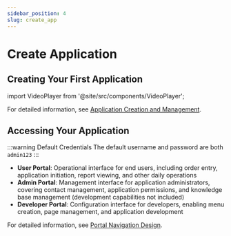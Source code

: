 ```yaml
---
sidebar_position: 4
slug: create_app
---
```

# Create Application

## Creating Your First Application

import VideoPlayer from '@site/src/components/VideoPlayer';

<VideoPlayer relatePath="/docs/tutorial/create_app.mp4" />

For detailed information, see [Application Creation and Management](../devguide/creating-and-publishing-applications/creating-and-deploying-applications).

## Accessing Your Application

<VideoPlayer relatePath="/docs/tutorial/visit_app.mp4" />

:::warning Default Credentials
The default username and password are both `admin123`
:::
* **User Portal**: Operational interface for end users, including order entry, application initiation, report viewing, and other daily operations
* **Admin Portal**: Management interface for application administrators, covering contact management, application permissions, and knowledge base management (development capabilities not included)
* **Developer Portal**: Configuration interface for developers, enabling menu creation, page management, and application development

For detailed information, see [Portal Navigation Design](../devguide/shell-and-page/portal-navigation-design).